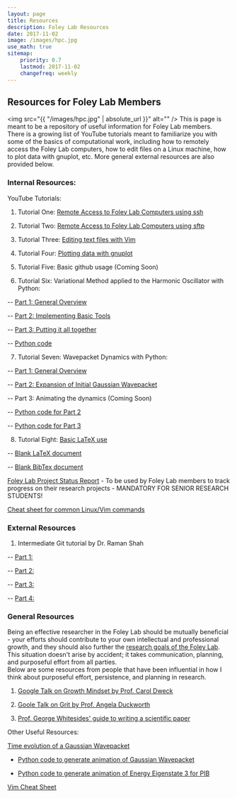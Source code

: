 ```yaml
---
layout: page
title: Resources
description: Foley Lab Resources
date: 2017-11-02
image: /images/hpc.jpg
use_math: true 
sitemap:
    priority: 0.7
    lastmod: 2017-11-02
    changefreq: weekly
---
```

## Resources for Foley Lab Members

<span class="image left"><img src="{{ "/images/hpc.jpg" | absolute_url }}" alt="" /></span> 
This is page is meant to be a repository of useful information for Foley Lab members.  There is
a growing list of YouTube tutorials meant to familiarize you with some of the basics of computational work, including
how to remotely access the Foley Lab computers, how to edit files on a Linux machine, how to plot data with gnuplot, etc.
More general external resources are also provided below.

### Internal Resources:

YouTube Tutorials:

1. Tutorial One: [Remote Access to Foley Lab Computers using ssh](https://youtu.be/DpgQe_j371E)

2. Tutorial Two: [Remote Access to Foley Lab Computers using sftp](https://youtu.be/z6j0V4qRDss)

3. Tutorial Three: [Editing text files with Vim](https://youtu.be/DH_RrBCfV6I)

4. Tutorial Four:  [Plotting data with gnuplot](https://youtu.be/zoBxA11S73g)

5. Tutorial Five:  Basic github usage (Coming Soon)

6. Tutorial Six: Variational Method applied to the Harmonic Oscillator with Python:

-- [Part 1: General Overview](https://youtu.be/Bcjywu0u1SA)

-- [Part 2: Implementing Basic Tools](https://youtu.be/Z5V7EFoVuGQ)

-- [Part 3: Putting it all together](https://youtu.be/gZb1_VnMAtQ)

-- [Python code](/assets/Variational_HO.py)

7. Tutorial Seven: Wavepacket Dynamics with Python:

-- [Part 1: General Overview](https://youtu.be/LpyyPTVP37o)

-- [Part 2: Expansion of Initial Gaussian Wavepacket](https://youtu.be/NtqkJWp1OBM)

-- Part 3: Animating the dynamics (Coming Soon)

-- [Python code for Part 2](/assets/pib_static.py)

-- [Python code for Part 3](/assets/pib_wp.py)

8.  Tutorial Eight: [Basic LaTeX use](https://youtu.be/BPcFAmskBJs)

-- [Blank LaTeX document](/assets/pubs/Example.tex)

-- [Blank BibTex document](/assets/pubs/Example.bib)

[Foley Lab Project Status Report](/assets/pubs/FoleyLab_Project_Status_Report.docx) - To be used by Foley Lab members to track progress on their research projects - MANDATORY FOR SENIOR RESEARCH STUDENTS!

[Cheat sheet for common Linux/Vim commands](/assets/pubs/Cheat.docx)

### External Resources  

1.  Intermediate Git tutorial by Dr. Raman Shah

-- [Part 1:](https://github.com/ramanshah/intermediate_git/blob/master/day1/day1_slides.pdf)

-- [Part 2:](https://github.com/ramanshah/intermediate_git/blob/master/day2/day2_slides.pdf)

-- [Part 3:](https://github.com/ramanshah/intermediate_git/blob/master/day3/day3_slides.pdf)

-- [Part 4:](https://github.com/ramanshah/intermediate_git/blob/master/day4/day4_slides.pdf)

### General Resources

Being an effective researcher in the Foley Lab should be mutually beneficial - your efforts should 
contribute to your own intellectual and professional growth, and they should also further the [research goals of the Foley Lab](/about/). 
This situation doesn't arise by accident; it takes communication, planning, and purposeful effort from all parties.  
Below are some resources from people that have been influential in how I think about purposeful effort, persistence, and planning in research.  

1. [Google Talk on Growth Mindset by Prof. Carol Dweck](https://youtu.be/-71zdXCMU6A)

2. [Goole Talk on Grit by Prof. Angela Duckworth](https://youtu.be/W-ONEAcBeTk)

3. [Prof. George Whitesides' guide to writing a scientific paper](http://ee.ucr.edu/~rlake/Whitesides_writing_res_paper.pdf)

Other Useful Resources:

[Time evolution of a Gaussian Wavepacket](https://youtu.be/aE4eEP-V_V8)

- [Python code to generate animation of Gaussian Wavepacket](/assets/pib_wp.py)

- [Python code to generate animation of Energy Eigenstate 3 for PIB](/assets/pib_ee3.py)

[Vim Cheat Sheet](/assets/pubs/vi_cheat_sheet.pdf)





